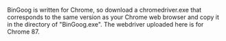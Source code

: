 BinGoog is written for Chrome, so download a chromedriver.exe that corresponds to the same version as your Chrome web browser and copy it in the directory of "BinGoog.exe". The webdriver uploaded here is for Chrome 87. 

